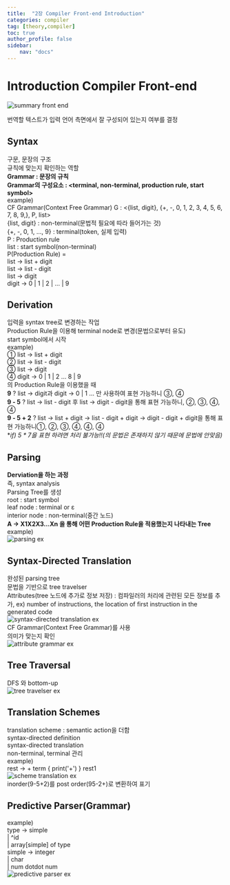 ```yaml
---
title:  "2장 Compiler Front-end Introduction"
categories: compiler
tag: [theory,compiler]
toc: true
author_profile: false
sidebar:
    nav: "docs"
---
```




# Introduction Compiler Front-end

![summary front end](https://github.com/drepion43/java1-1/assets/84303857/5fc05826-c09b-4296-b103-18d4e865f29a)

번역할 텍스트가 입력 언어 측면에서 잘 구성되어 있는지 여부를 결정   
## Syntax

구문, 문장의 구조   
규칙에 맞는지 확인하는 역할   
**Grammar : 문장의 규칙**   
**Grammar의 구성요소 : <terminal, non-terminal, production rule, start symbol>**   
example)   
CF Grammar(Context Free Grammar) G : <{list, digit}, {+, -, 0, 1, 2, 3, 4, 5, 6, 7, 8, 9,}, P, list>   
{list, digit} : non-terminal(문법적 필요에 따라 들어가는 것)   
{+, -, 0, 1, ..., 9} : terminal(token, 실제 입력)   
P : Production rule   
list : start symbol(non-terminal)    
P(Production Rule) =   
list -> list + digit   
list -> list - digit   
list -> digit   
digit -> 0 | 1 | 2 | ... | 9   

## Derivation

입력을 syntax tree로 변경하는 작업   
Production Rule을 이용해 terminal node로 변경(문법으로부터 유도)   
start symbol에서 시작   
example)   
① list -> list + digit   
② list -> list - digit  
③ list -> digit  
④ digit -> 0 | 1 | 2 ... 8 | 9  
의 Production Rule을 이용했을 때   
**9** ? list -> digit과 digit -> 0 | 1 ... 만 사용하여 표현 가능하니 ③, ④   
**9 - 5** ? list -> list - digit 후 list -> digit - digit을 통해 표현 가능하니, ②, ③, ④, ④   
**9 - 5 + 2** ? list -> list + digit -> list - digit + digit -> digit - digit + digit을 통해 표현 가능하니①, ②, ③, ④, ④, ④    
**if) 5 * 7을 표현 하려면 처리 불가능!!(*의 문법은 존재하지 않기 때문에 문법에 안맞음)**   

## Parsing

**Derviation을 하는 과정**   
즉, syntax analysis    
Parsing Tree를 생성   
root : start symbol   
leaf node : terminal or  ε    
interior node : non-terminal(중간 노드)    
**A -> X1X2X3...Xn 을 통해 어떤 Production Rule을 적용했는지 나타내는 Tree**   
example)    
![parsing ex](https://github.com/drepion43/java1-1/assets/84303857/3a04ba50-60c7-4992-ad5e-209d23e74ee4)

## Syntax-Directed Translation

완성된 parsing tree   
문법을 기반으로 tree travelser   
Attributes(tree 노드에 추가로 정보 저장) : 컴파일러의 처리에 관련된 모든 정보를 추가, ex) number of instructions, the location of first instruction in the generated code   
![syntax-directed translation ex](https://github.com/drepion43/java1-1/assets/84303857/8767d41c-9d5b-489f-adbf-5b56c91f0a75)   
CF Grammar(Context Free Grammar)를 사용   
의미가 맞는지 확인    
![attribute grammar ex](https://github.com/drepion43/java1-1/assets/84303857/7d746a20-de9e-436e-9d14-7348f39236fa)

## Tree Traversal

DFS 와 bottom-up   
![tree travelser ex](https://github.com/drepion43/java1-1/assets/84303857/778d0acb-8c53-4822-a990-17e47759f031)   

## Translation Schemes

translation scheme : semantic action을 더함   
syntax-directed definition   
syntax-directed translation   
non-terminal, terminal 관리   
example)   
rest -> + term { print('+') } rest1   
![scheme translation ex](https://github.com/drepion43/java1-1/assets/84303857/67033a79-a886-4a4a-8fa8-da9b9acc8c83)      
inorder(9-5+2)를 post order(95-2+)로 변환하여 표기   

## Predictive Parser(Grammar)   

example)   
type -> simple   
             | ^id   
             | array[simple] of type    
simple -> integer    
              | char     
              | num dotdot num    
![predictive parser ex](https://github.com/drepion43/java1-1/assets/84303857/6a3f989f-93a8-416b-83b6-2702b1ddfeb8)
